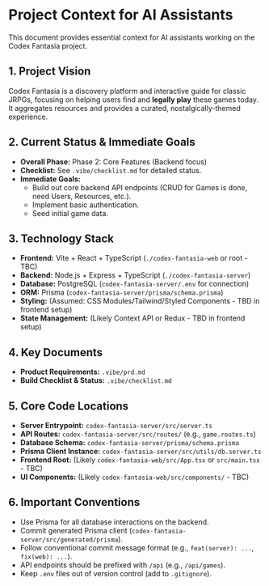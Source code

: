 # Project Context for AI Assistants

This document provides essential context for AI assistants working on the Codex Fantasia project.

## 1. Project Vision

Codex Fantasia is a discovery platform and interactive guide for classic JRPGs, focusing on helping users find and **legally play** these games today. It aggregates resources and provides a curated, nostalgically-themed experience.

## 2. Current Status & Immediate Goals

*   **Overall Phase:** Phase 2: Core Features (Backend focus)
*   **Checklist:** See `.vibe/checklist.md` for detailed status.
*   **Immediate Goals:**
    *   Build out core backend API endpoints (CRUD for Games is done, need Users, Resources, etc.).
    *   Implement basic authentication.
    *   Seed initial game data.

## 3. Technology Stack

*   **Frontend:** Vite + React + TypeScript (`./codex-fantasia-web` or root - TBC)
*   **Backend:** Node.js + Express + TypeScript (`./codex-fantasia-server`)
*   **Database:** PostgreSQL (`codex-fantasia-server/.env` for connection)
*   **ORM:** Prisma (`codex-fantasia-server/prisma/schema.prisma`)
*   **Styling:** (Assumed: CSS Modules/Tailwind/Styled Components - TBD in frontend setup)
*   **State Management:** (Likely Context API or Redux - TBD in frontend setup)

## 4. Key Documents

*   **Product Requirements:** `.vibe/prd.md`
*   **Build Checklist & Status:** `.vibe/checklist.md`

## 5. Core Code Locations

*   **Server Entrypoint:** `codex-fantasia-server/src/server.ts`
*   **API Routes:** `codex-fantasia-server/src/routes/` (e.g., `game.routes.ts`)
*   **Database Schema:** `codex-fantasia-server/prisma/schema.prisma`
*   **Prisma Client Instance:** `codex-fantasia-server/src/utils/db.server.ts`
*   **Frontend Root:** (Likely `codex-fantasia-web/src/App.tsx` or `src/main.tsx` - TBC)
*   **UI Components:** (Likely `codex-fantasia-web/src/components/` - TBC)

## 6. Important Conventions

*   Use Prisma for all database interactions on the backend.
*   Commit generated Prisma client (`codex-fantasia-server/src/generated/prisma`).
*   Follow conventional commit message format (e.g., `feat(server): ...`, `fix(web): ...`).
*   API endpoints should be prefixed with `/api` (e.g., `/api/games`).
*   Keep `.env` files out of version control (add to `.gitignore`). 